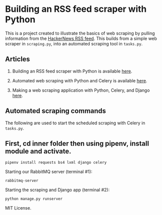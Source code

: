 # Building an RSS feed scraper with Python
This is a project created to illustrate the basics of web scraping by pulling information from the [HackerNews RSS feed](https://news.ycombinator.com/rss). This builds from a simple web scraper in `scraping.py`, into an automated scraping tool in `tasks.py`. 

## Articles

1. Building an RSS feed scraper with Python is available [here](https://codeburst.io/building-an-rss-feed-scraper-with-python-73715ca06e1f).

2. Automated web scraping with Python and Celery is available [here](https://codeburst.io/automated-web-scraping-with-python-and-celery-ac02a4a9ce51).

3. Making a web scraping application with Python, Celery, and Django [here]().

## Automated scraping commands
The following are used to start the scheduled scraping with Celery in `tasks.py`.


## First, cd inner folder then using pipenv, install module and activate.

````
pipenv install requests bs4 lxml django celery
````

Starting our RabbitMQ server (terminal #1):
```
rabbitmq-server
```

Starting the scraping and Django app (terminal #2):
```
python manage.py runserver
```

MIT License.
